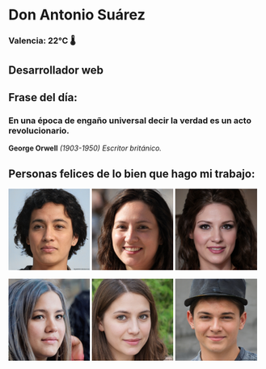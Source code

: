 # Don Antonio Suárez
### Valencia:  22°C 🌡️
## Desarrollador web
## Frase del día:
<!-- START QUOTE -->
### En una época de engaño universal decir la verdad es un acto revolucionario.
**George Orwell** *(1903-1950) Escritor británico.*
<!-- END QUOTE -->






## Personas felices de lo bien que hago mi trabajo:

<p float="left">
  <img src="src/image_0.png" width="32%" />
  <img src="src/image_1.png" width="32%" /> 
  <img src="src/image_2.png" width="32%" />
</p>
<p float="left">
  <img src="src/image_3.png" width="32%" />
  <img src="src/image_4.png" width="32%" /> 
  <img src="src/image_5.png" width="32%" />
</p>